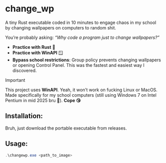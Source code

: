 # change_wp
A tiny Rust executable coded in 10 minutes to engage chaos in my school by changing wallpapers on computers to random shit.  

You’re probably asking: *“Why code a program just to change wallpapers?”*
- **Practice with Rust** 🦀  
- **Practice with WinAPI** 🪟
- **Bypass school restrictions**: Group policy prevents changing wallpapers or opening Control Panel. This was the fastest and easiest way I discovered.

> [!IMPORTANT]  
> This project uses **WinAPI**. Yeah, it won’t work on fucking Linux or MacOS. Made specifically for my school computers (still using Windows 7 on Intel Pentium in mid 2025 bru 🙏). **Cope 😘**

## Installation:
Bruh, just download the portable executable from releases.  

## Usage:
```powershell
.\changewp.exe <path_to_image>
```